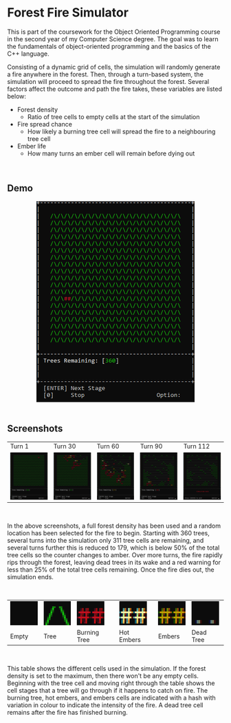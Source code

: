 <h1>
  Forest Fire Simulator
</h1>

This is part of the coursework for the Object Oriented Programming course in the second year of my Computer Science degree. The goal was to learn the fundamentals of object-oriented programming and the basics of the C++ language.

Consisting of a dynamic grid of cells, the simulation will randomly generate a fire anywhere in the forest. Then, through a turn-based system, the simulation will proceed to spread the fire throughout the forest. Several factors affect the outcome and path the fire takes, these variables are listed below:

- Forest density
  - Ratio of tree cells to empty cells at the start of the simulation
- Fire spread chance
  - How likely a burning tree cell will spread the fire to a neighbouring tree cell
- Ember life
  - How many turns an ember cell will remain before dying out

<br>

<h2>
  Demo
</h2>

<div align="center">
  <img src="Documentation/firesim-demo-animated.gif" alt="Animation showing simulation of fire spreading through a forest">
</div>

<br>

<h2>
  Screenshots
</h2>

<table align="center">
<tr>
    <td>Turn 1</td>
    <td>Turn 30</td>
    <td>Turn 60</td>
    <td>Turn 90</td>
    <td>Turn 112</td>
  </tr>
  <tr>
    <td><img src="Documentation/firesim-demo-1.png" alt="Turn 1 shows the starting location of the fire"></td>
    <td><img src="Documentation/firesim-demo-2.png" alt="Turn 30 shows minimal fire damage to the forest"></td>
    <td><img src="Documentation/firesim-demo-3.png" alt="Turn 60 shows significant fire damage as less than 50% of trees remain"></td>
    <td><img src="Documentation/firesim-demo-4.png" alt="Turn 90 shows severe fire damage as less than 25% of trees remain"></td>
    <td><img src="Documentation/firesim-demo-5.png" alt="Turn 112 shows the finished simulation"></td>
  </tr>
</table>

<br>

In the above screenshots, a full forest density has been used and a random location has been selected for the fire to begin. Starting with 360 trees, several turns into the simulation only 311 tree cells are remaining, and several turns further this is reduced to 179, which is below 50% of the total tree cells so the counter changes to amber. Over more turns, the fire rapidly rips through the forest, leaving dead trees in its wake and a red warning for less than 25% of the total tree cells remaining. Once the fire dies out, the simulation ends.

<br>

<table align="center">
  <tr>
    <td><img src="Documentation/firesim-empty.png" alt="Two spaces represent an empty cell"></td>
    <td><img src="Documentation/firesim-tree.png" alt="A green forward and green backward slash represent a tree cell"></td>
    <td><img src="Documentation/firesim-burning-tree.png" alt="Two red hash symbols represent a burning tree cell"></td>
    <td><img src="Documentation/firesim-hot-embers.png" alt="Two yellow hash symbols represent a hot embers cell"></td>
    <td><img src="Documentation/firesim-embers.png" alt="Two orange hash symbols represent an embers cell"></td>
    <td><img src="Documentation/firesim-dead-tree.png" alt="Two grey full stops represent a dead tree cell"></td>
  </tr>
  <tr>
    <td>Empty</td>
    <td>Tree</td>
    <td>Burning Tree</td>
    <td>Hot Embers</td>
    <td>Embers</td>
    <td>Dead Tree</td>
  </tr>
</table>

<br>

This table shows the different cells used in the simulation. If the forest density is set to the maximum, then there won't be any empty cells. Beginning with the tree cell and moving right through the table shows the cell stages that a tree will go through if it happens to catch on fire. The burning tree, hot embers, and embers cells are indicated with a hash with variation in colour to indicate the intensity of the fire. A dead tree cell remains after the fire has finished burning.

